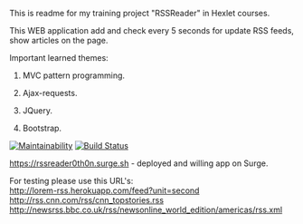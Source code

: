 This is readme for my training project "RSSReader" in Hexlet courses.

This WEB application add and check every 5 seconds for update RSS feeds, show articles on the page.

Important learned themes:

1) MVC pattern programming.

2) Ajax-requests.

3) JQuery.

4) Bootstrap.


[![Maintainability](https://api.codeclimate.com/v1/badges/2b0cdc86df597ce4a238/maintainability)](https://codeclimate.com/github/0TH0N/project-lvl3-s390/maintainability)
[![Build Status](https://travis-ci.com/0TH0N/project-lvl3-s390.svg?branch=master)](https://travis-ci.com/0TH0N/project-lvl3-s390)

https://rssreader0th0n.surge.sh - deployed and willing app on Surge.


For testing please use this URL's:  
http://lorem-rss.herokuapp.com/feed?unit=second  
http://rss.cnn.com/rss/cnn_topstories.rss  
http://newsrss.bbc.co.uk/rss/newsonline_world_edition/americas/rss.xml